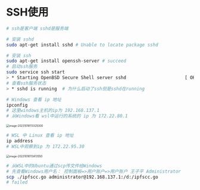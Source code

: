 # SSH使用

```bash
# ssh是客户端 sshd是服务端

# 安装 sshd
sudo apt-get install sshd # Unable to locate package sshd

# 安装 ssh
sudo apt-get install openssh-server # succeed
# 启动ssh服务
sudo service ssh start
> * Starting OpenBSD Secure Shell server sshd                      [ OK ]
# 查看ssh服务状态
> * sshd is running  # 为什么启动了ssh但是sshd在running
```





```bash
# Windows 查看 ip 地址
ipconfig
# 这里windows主机的ip为 192.168.137.1
# 从Windows看 wsl中运行的系统的 ip 为 172.22.80.1
```

<img src="C:\Users\zipin\AppData\Roaming\Typora\typora-user-images\image-20231018113325300.png" alt="image-20231018113325300" style="zoom:50%;" />



```bash
# WSL 中 Linux 查看 ip 地址
ip address
# WSL中观察到ip 为 172.22.95.30
```

<img src="C:\Users\zipin\AppData\Roaming\Typora\typora-user-images\image-20231018113413550.png" alt="image-20231018113413550" style="zoom: 50%;" />



```bash
# 从WSL中的Ubuntu通过scp传文件给Windows
# 先查看Windows用户名： 控制面板=>用户账户=>用户账户 王子平 Administrator
scp ./ipfscc.go administrator@192.168.137.1:/d:/ipfscc.go
# failed
```

